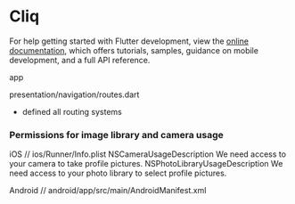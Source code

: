 # Cliq





For help getting started with Flutter development, view the
[online documentation](https://docs.flutter.dev/), which offers tutorials,
samples, guidance on mobile development, and a full API reference.

app

presentation/navigation/routes.dart
- defined all routing systems


### Permissions for image library and camera usage

iOS 
// ios/Runner/Info.plist
<key>NSCameraUsageDescription</key>
<string>We need access to your camera to take profile pictures.</string>
<key>NSPhotoLibraryUsageDescription</key>
<string>We need access to your photo library to select profile pictures.</string>

Android
// android/app/src/main/AndroidManifest.xml
<uses-permission android:name="android.permission.CAMERA"/>
<uses-permission android:name="android.permission.READ_EXTERNAL_STORAGE"/>